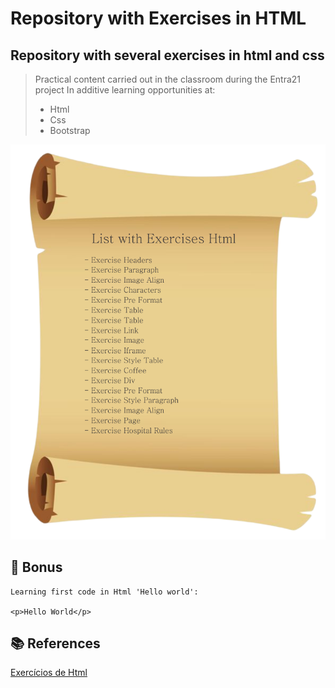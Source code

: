 # Repository with Exercises in HTML

## Repository with several exercises in html and css

> Practical content carried out in the classroom during the Entra21 project
> In additive learning opportunities at:
> - Html
> - Css
> - Bootstrap


![Exercises](https://github.com/ArthurEstevan/Exercise_in_HTML/blob/main/Atualizacao.png)

## 🎫 Bonus

```
Learning first code in Html 'Hello world':

<p>Hello World</p>
```

## 📚 References 
[Exercícios de Html](https://paginas.fe.up.pt/~ci07041/scc/trabalhos.html)

